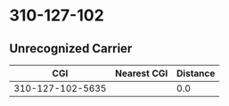 # 310-127-102
## Unrecognized Carrier


| CGI | Nearest CGI | Distance |
|-----|-------------|----------|
| 310-127-102-5635 |  | 0.0 |
